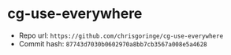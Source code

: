 # cg-use-everywhere
- Repo url: `https://github.com/chrisgoringe/cg-use-everywhere`
- Commit hash: `87743d7030b0602970a8bb7cb3567a008e5a4628`